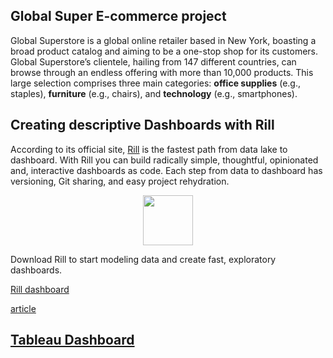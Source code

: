 ## Global Super E-commerce project

Global Superstore is a global online retailer based in New York, boasting a broad product catalog and aiming to be a one-stop shop for its customers.  Global Superstore’s clientele, hailing from 147 different countries, can browse through an endless offering with more than 10,000 products. This large selection comprises three main categories: **office supplies** (e.g., staples), **furniture**  (e.g.,  chairs), and **technology** (e.g., smartphones).

## Creating descriptive Dashboards with Rill

According to its official site, [Rill](https://www.rilldata.com/) is the fastest path from data lake to dashboard. With Rill you can build radically simple, thoughtful, opinionated and, interactive dashboards as code. Each step from data to dashboard has versioning, Git sharing, and easy project rehydration.

 <p>
<div align="center">
<img src="https://github-production-user-asset-6210df.s3.amazonaws.com/5587788/240772792-49d17e80-5f27-408c-bbc9-fdbff7b6b627.gif" style="height: 5rem"/>
</div>
 </p>

Download Rill to start modeling data and create fast, exploratory dashboards.

[Rill dashboard](https://ui.rilldata.com/fvgm-spec/global_superstore/model_dashboard)



[article](https://medium.com/data-engineer-things/unlocking-data-insights-with-rill-a-comprehensive-guide-to-streamlined-data-analytics-41d83e06966d)

## [Tableau Dashboard]()
